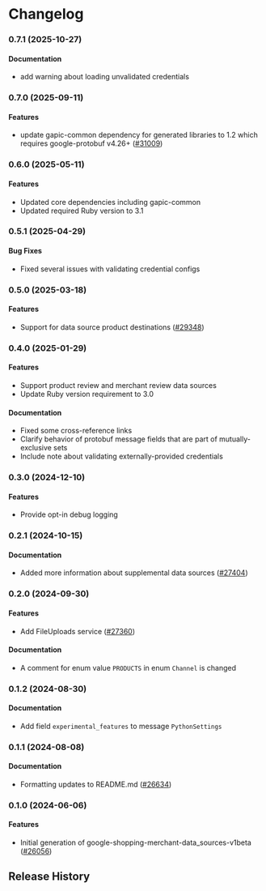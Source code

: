 # Changelog

### 0.7.1 (2025-10-27)

#### Documentation

* add warning about loading unvalidated credentials 

### 0.7.0 (2025-09-11)

#### Features

* update gapic-common dependency for generated libraries to 1.2 which requires google-protobuf v4.26+ ([#31009](https://github.com/googleapis/google-cloud-ruby/issues/31009)) 

### 0.6.0 (2025-05-11)

#### Features

* Updated core dependencies including gapic-common 
* Updated required Ruby version to 3.1 

### 0.5.1 (2025-04-29)

#### Bug Fixes

* Fixed several issues with validating credential configs 

### 0.5.0 (2025-03-18)

#### Features

* Support for data source product destinations ([#29348](https://github.com/googleapis/google-cloud-ruby/issues/29348)) 

### 0.4.0 (2025-01-29)

#### Features

* Support product review and merchant review data sources 
* Update Ruby version requirement to 3.0 
#### Documentation

* Fixed some cross-reference links 
* Clarify behavior of protobuf message fields that are part of mutually-exclusive sets 
* Include note about validating externally-provided credentials 

### 0.3.0 (2024-12-10)

#### Features

* Provide opt-in debug logging 

### 0.2.1 (2024-10-15)

#### Documentation

* Added more information about supplemental data sources ([#27404](https://github.com/googleapis/google-cloud-ruby/issues/27404)) 

### 0.2.0 (2024-09-30)

#### Features

* Add FileUploads service ([#27360](https://github.com/googleapis/google-cloud-ruby/issues/27360)) 
#### Documentation

* A comment for enum value `PRODUCTS` in enum `Channel` is changed 

### 0.1.2 (2024-08-30)

#### Documentation

* Add field `experimental_features` to message `PythonSettings` 

### 0.1.1 (2024-08-08)

#### Documentation

* Formatting updates to README.md ([#26634](https://github.com/googleapis/google-cloud-ruby/issues/26634)) 

### 0.1.0 (2024-06-06)

#### Features

* Initial generation of google-shopping-merchant-data_sources-v1beta ([#26056](https://github.com/googleapis/google-cloud-ruby/issues/26056)) 

## Release History
